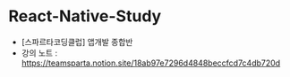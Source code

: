 # React-Native-Study
- [스파르타코딩클럽] 앱개발 종합반
- 강의 노트 : https://teamsparta.notion.site/18ab97e7296d4848beccfcd7c4db720d
